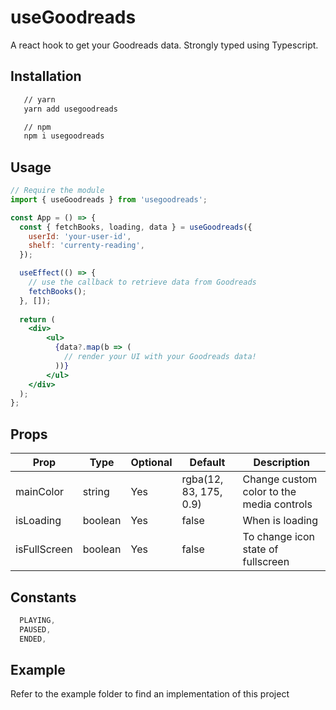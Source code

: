 # useGoodreads
A react hook to get your Goodreads data. Strongly typed using Typescript.

## Installation
```bash
   // yarn
   yarn add usegoodreads

   // npm
   npm i usegoodreads
```

## Usage
```jsx
// Require the module
import { useGoodreads } from 'usegoodreads';

const App = () => {
  const { fetchBooks, loading, data } = useGoodreads({
    userId: 'your-user-id',
    shelf: 'currenty-reading',
  });

  useEffect(() => {
    // use the callback to retrieve data from Goodreads
    fetchBooks();
  }, []);
  
  return (
    <div>
        <ul>
          {data?.map(b => (
            // render your UI with your Goodreads data!
          ))}
        </ul>
    </div>
  );
};

```
## Props
| Prop         | Type     | Optional | Default                | Description                                                          |
|--------------|----------|----------|------------------------|----------------------------------------------------------------------|
| mainColor    | string   | Yes      | rgba(12, 83, 175, 0.9) | Change custom color to the media controls                            |
| isLoading    | boolean  | Yes      | false                  | When is loading                                                      |
| isFullScreen | boolean  | Yes      | false                  | To change icon state of fullscreen                                   |

## Constants 
```js
  PLAYING,
  PAUSED,
  ENDED,
```  
## Example
Refer to the example folder to find an implementation of this project
